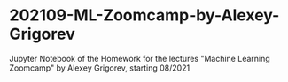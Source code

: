 # 202109-ML-Zoomcamp-by-Alexey-Grigorev
Jupyter Notebook of the Homework for the lectures "Machine Learning Zoomcamp" by Alexey Grigorev, starting 08/2021
